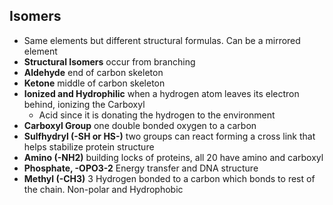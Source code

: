 ## Isomers
- Same elements but different structural formulas. Can be a mirrored element
- **Structural Isomers** occur from branching 
- **Aldehyde** end of carbon skeleton
- **Ketone** middle of carbon skeleton
- **Ionized and Hydrophilic** when a hydrogen atom leaves its electron behind, ionizing the Carboxyl
	- Acid since it is donating the hydrogen to the environment
- **Carboxyl Group** one double bonded oxygen to a carbon
- **Sulfhydryl (-SH or HS-)** two groups can react forming a cross link that helps stabilize protein structure
- **Amino (-NH2)** building locks of proteins, all 20 have amino and carboxyl
- **Phosphate, -OPO3-2** Energy transfer and DNA structure
- **Methyl (-CH3)** 3 Hydrogen bonded to a carbon which bonds to rest of the chain. Non-polar and Hydrophobic